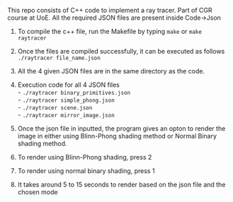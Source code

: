 This repo consists of C++ code to implement a ray tracer. Part of CGR course at UoE. 
All the required JSON files are present inside Code->Json

1. To compile the c++ file, run the Makefile by typing ```make```  or ```make raytracer```

2. Once the files are compiled successfully, it can be executed as follows ```./raytracer file_name.json```

3. All the 4 given JSON files are in the same directory as the code.

4. Execution code for all 4 JSON files<br/>
        -    ```./raytracer binary_primitives.json```<br/>
        -    ```./raytracer simple_phong.json```<br/>
        -    ```./raytracer scene.json```<br/>
        -    ```./raytracer mirror_image.json```<br/>

5. Once the json file in inputted, the program gives an opton to render the image in either using Blinn-Phong shading method or Normal Binary shading method.

6. To render using Blinn-Phong shading, press 2

7. To render using normal binary shading, press 1

8. It takes around 5 to 15 seconds to render based on the json file and the chosen mode
